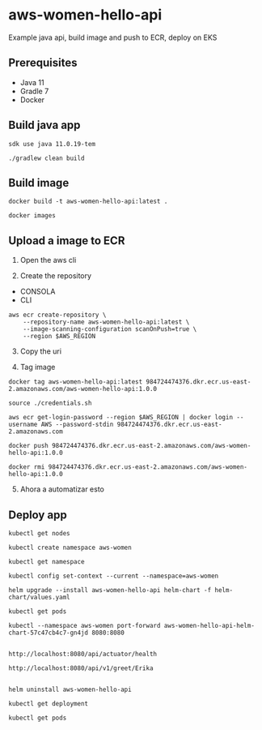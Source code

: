 # aws-women-hello-api
Example java api, build image and push to ECR, deploy on EKS 

## Prerequisites

* Java 11
* Gradle 7
* Docker

## Build java app
```
sdk use java 11.0.19-tem

./gradlew clean build

```

## Build image

```
docker build -t aws-women-hello-api:latest .

docker images
```

## Upload a image to ECR

1. Open the aws cli

2. Create the repository

* CONSOLA
* CLI

```
aws ecr create-repository \
    --repository-name aws-women-hello-api:latest \
    --image-scanning-configuration scanOnPush=true \
    --region $AWS_REGION
```

3. Copy the uri

4. Tag image

```
docker tag aws-women-hello-api:latest 984724474376.dkr.ecr.us-east-2.amazonaws.com/aws-women-hello-api:1.0.0

source ./credentials.sh

aws ecr get-login-password --region $AWS_REGION | docker login --username AWS --password-stdin 984724474376.dkr.ecr.us-east-2.amazonaws.com

docker push 984724474376.dkr.ecr.us-east-2.amazonaws.com/aws-women-hello-api:1.0.0

docker rmi 984724474376.dkr.ecr.us-east-2.amazonaws.com/aws-women-hello-api:1.0.0

```

5. Ahora a automatizar esto



## Deploy app

```
kubectl get nodes

kubectl create namespace aws-women

kubectl get namespace

kubectl config set-context --current --namespace=aws-women

helm upgrade --install aws-women-hello-api helm-chart -f helm-chart/values.yaml

kubectl get pods

kubectl --namespace aws-women port-forward aws-women-hello-api-helm-chart-57c47cb4c7-gn4jd 8080:8080


http://localhost:8080/api/actuator/health

http://localhost:8080/api/v1/greet/Erika


helm uninstall aws-women-hello-api

kubectl get deployment

kubectl get pods

```
